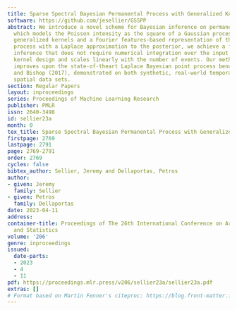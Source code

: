 ```yaml
---
title: Sparse Spectral Bayesian Permanental Process with Generalized Kernel
software: https://github.com/jesellier/GSSPP
abstract: We introduce a novel scheme for Bayesian inference on permanental processes
  which models the Poisson intensity as the square of a Gaussian process. Combining
  generalized kernels and a Fourier features-based representation of the Gaussian
  process with a Laplace approximation to the posterior, we achieve a fast and efficient
  inference that does not require numerical integration over the input space, allows
  kernel design and scales linearly with the number of events. Our method builds and
  improves upon the state-of-theart Laplace Bayesian point process benchmark of Walder
  and Bishop (2017), demonstrated on both synthetic, real-world temporal and large
  spatial data sets.
section: Regular Papers
layout: inproceedings
series: Proceedings of Machine Learning Research
publisher: PMLR
issn: 2640-3498
id: sellier23a
month: 0
tex_title: Sparse Spectral Bayesian Permanental Process with Generalized Kernel
firstpage: 2769
lastpage: 2791
page: 2769-2791
order: 2769
cycles: false
bibtex_author: Sellier, Jeremy and Dellaportas, Petros
author:
- given: Jeremy
  family: Sellier
- given: Petros
  family: Dellaportas
date: 2023-04-11
address:
container-title: Proceedings of The 26th International Conference on Artificial Intelligence
  and Statistics
volume: '206'
genre: inproceedings
issued:
  date-parts:
  - 2023
  - 4
  - 11
pdf: https://proceedings.mlr.press/v206/sellier23a/sellier23a.pdf
extras: []
# Format based on Martin Fenner's citeproc: https://blog.front-matter.io/posts/citeproc-yaml-for-bibliographies/
---
```

